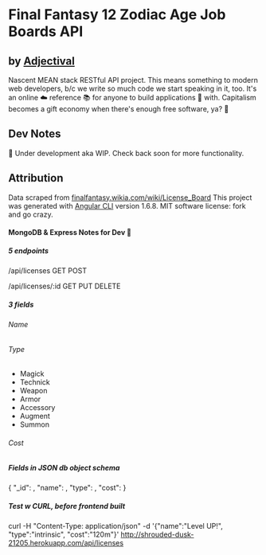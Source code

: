 # Final Fantasy 12 Zodiac Age Job Boards API
## by [Adjectival](alexanderjacks.biz)

Nascent MEAN stack RESTful API project. This means something to modern web developers, b/c we write so much code we start speaking in it, too.
It's an online :cloud: reference :books: for anyone to build applications :iphone: with. Capitalism becomes a gift economy when there's enough free software, ya? :gift:

## Dev Notes
:construction: Under development aka WIP. Check back soon for more functionality.

## Attribution
Data scraped from [finalfantasy.wikia.com/wiki/License_Board](finalfantasy.wikia.com/wiki/License_Board)
This project was generated with [Angular CLI](https://github.com/angular/angular-cli) version 1.6.8.
MIT software license: fork and go crazy.


#### MongoDB & Express Notes for Dev :pill:

##### 5 endpoints
/api/licenses
GET
POST

/api/licenses/:id
GET
PUT
DELETE

##### 3 fields
###### Name
###### Type
- Magick
- Technick
- Weapon
- Armor
- Accessory
- Augment
- Summon

###### Cost

##### Fields in JSON db object schema
{
  "_id": <ObjectId>,
  "name": <string>,
  "type": <string>,
  "cost": <string>
}

##### Test w CURL, before frontend built
curl -H "Content-Type: application/json" -d '{"name":"Level UP!", "type":"intrinsic", "cost":"120m"}' http://shrouded-dusk-21205.herokuapp.com/api/licenses
